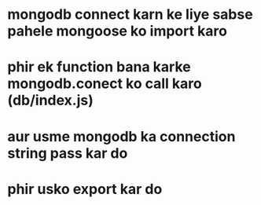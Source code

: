 # mongodb connect karn ke liye sabse pahele mongoose ko import karo

# phir ek function bana karke mongodb.conect ko call karo (db/index.js)

# aur usme mongodb ka connection string pass kar do 

# phir usko export kar do


